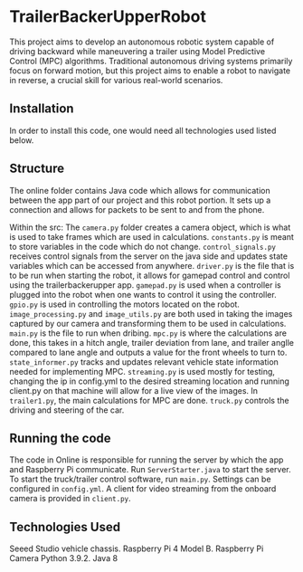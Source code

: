 # TrailerBackerUpperRobot

This project aims to develop an autonomous robotic system capable of driving backward while maneuvering a trailer using Model Predictive Control (MPC) algorithms. Traditional autonomous driving systems primarily focus on forward motion, but this project aims to enable a robot to navigate in reverse, a crucial skill for various real-world scenarios.


## Installation
In order to install this code, one would need all technologies used listed below. 

## Structure
The online folder contains Java code which allows for communication between the app part of our project and this robot portion. It sets up a connection and allows for packets to be sent to and from the phone.

Within the src:
The `camera.py` folder creates a camera object, which is what is used to take frames which are used in calculations. 
`constants.py` is meant to store variables in the code which do not change. 
`control_signals.py` receives control signals from the server on the java side and updates state variables which can be accessed from anywhere. 
`driver.py` is the file that is to be run when starting the robot, it allows for gamepad control and control using the trailerbackerupper app. 
`gamepad.py` is used when a controller is plugged into the robot when one wants to control it using the controller. 
`gpio.py` is used in controlling the motors located on the robot. 
`image_processing.py` and `image_utils.py` are both used in taking the images captured by our camera and transforming them to be used in calculations. 
`main.py` is the file to run when dribing. 
`mpc.py` is where the calculations are done, this takes in a hitch angle, trailer deviation from lane, and trailer anglle compared to lane angle and outputs a value for the front wheels to turn to. 
`state_informer.py` tracks and updates relevant vehicle state information needed for implementing MPC. 
`streaming.py` is used mostly for testing, changing the ip in config.yml to the desired streaming location and running client.py on that machine will allow for a live view of the images. 
In `trailer1.py`, the main calculations for MPC are done. 
`truck.py` controls the driving and steering of the car.



## Running the code
The code in Online is responsible for running the server by which the app and Raspberry Pi communicate.
Run `ServerStarter.java` to start the server. To start the truck/trailer control software, run `main.py`.
Settings can be configured in `config.yml`.
A client for video streaming from the onboard camera is provided in `client.py`.

## Technologies Used
Seeed Studio vehicle chassis.
Raspberry Pi 4 Model B.
Raspberry Pi Camera
Python 3.9.2.
Java 8
